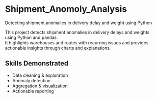 # Shipment_Anomoly_Analysis
Detecting shipment anomalies in delivery delay and weight using Python

This project detects shipment anomalies in delivery delays and weights using Python and pandas.  
It highlights warehouses and routes with recurring issues and provides actionable insights through charts and explanations.

## Skills Demonstrated
- Data cleaning & exploration
- Anomaly detection
- Aggregation & visualization
- Actionable reporting
